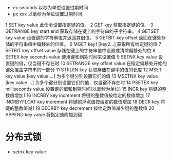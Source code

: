 - ex seconds 以秒为单位设置过期时间
- px xxx 以毫秒为单位设置过期时间 

1 SET key value 此命令设置指定键的值。
2 GET key 获取指定键的值。
3 GETRANGE key start end 获取存储在键上的字符串的子字符串。
4 GETSET key value 设置键的字符串值并返回其旧值。
5 GETBIT key offset 返回在键处存储的字符串值中偏移处的位值。
6 MGET key1 [key2…] 获取所有给定键的值
7 SETBIT key offset value 存储在键上的字符串值中设置或清除偏移处的位
8 SETEX key seconds value 使用键和到期时间来设置值
9 SETNX key value 设置键的值，仅当键不存在时
10 SETRANGE key offset value 在指定偏移处开始的键处覆盖字符串的一部分
11 STRLEN key 获取存储在键中的值的长度
12 MSET key value [key value …] 为多个键分别设置它们的值
13 MSETNX key value [key value …] 为多个键分别设置它们的值，仅当键不存在时
14 PSETEX key milliseconds value 设置键的值和到期时间(以毫秒为单位)
15 INCR key 将键的整数值增加1
16 INCRBY key increment 将键的整数值按给定的数值增加
17 INCRBYFLOAT key increment 将键的浮点值按给定的数值增加
18 DECR key 将键的整数值减1
19 DECRBY key decrement 按给定数值减少键的整数值
20 APPEND key value 将指定值附加到键

# 分布式锁
- setnx key value
